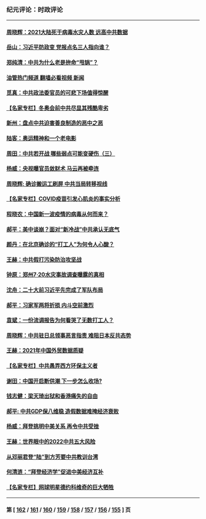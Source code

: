 ### 纪元评论：时政评论
---
#### [周晓辉：2021大陆死于病毒水灾人数 远高中共数据](../../pages/nsc1025/n13526714.md?01250330) 
#### [岳山：习近平防政变 党报点名三人指向谁？](../../pages/nsc1025/n13526464.md?01250330) 
#### [郑纯清：中共为什么老是拚命“甩锅”？](../../pages/nsc1025/n13525872.md?01250330) 
#### [油管热门频道 翻墙必看视频 新闻](ok?01250330)
#### [觅真：中共政法委官员的可悲下场值得惊醒](../../pages/nsc1025/n13525634.md?01250330) 
#### [【名家专栏】冬奥会前中共尽显其残酷卑劣](../../pages/nsc1025/n13524318.md?01250330) 
#### [新州：盘点中共迫害善良制造的恶中之恶](../../pages/nsc1025/n13523764.md?01250330) 
#### [陆客：奥运精神和一个老电影](../../pages/nsc1025/n13523697.md?01250330) 
#### [周田：中共若开战 哪些弱点可能变硬伤（三）](../../pages/nsc1025/n13522967.md?01250330) 
#### [杨威：央视曝官员敛财术 马云再被牵连](../../pages/nsc1025/n13523140.md?01250330) 
#### [周晓辉: 确诊搬运工刷屏 中共当局转移视线](../../pages/nsc1025/n13523084.md?01250330) 
#### [【名家专栏】COVID疫苗引发心肌炎的事实分析](../../pages/nsc1025/n13522726.md?01250330) 
#### [程晓农：中国新一波疫情的病毒从何而来？](../../pages/nsc1025/n13522970.md?01250330) 
#### [郝平：美中谈崩？面对“新冷战”中共承认无底气](../../pages/nsc1025/n13523008.md?01250330) 
#### [颜丹：在北京确诊的“打工人”为何令人心酸？](../../pages/nsc1025/n13522997.md?01250330) 
#### [王赫：中共假打污染防治攻坚战](../../pages/nsc1025/n13522272.md?01250330) 
#### [钟原：郑州7·20水灾事故调查曝露的真相](../../pages/nsc1025/n13521987.md?01250330) 
#### [沈舟：二十大前习近平先完成了军队布局](../../pages/nsc1025/n13521282.md?01250330) 
#### [郝平：习家军两将折损 内斗空前激烈](../../pages/nsc1025/n13521197.md?01250330) 
#### [袁斌：一份流调报告为何看哭了无数打工人？](../../pages/nsc1025/n13520362.md?01250330) 
#### [周晓辉：中共驻日总领事恶言指责 难阻日本反共态势](../../pages/nsc1025/n13518294.md?01250330) 
#### [王赫：2021年中国外贸数据质疑](../../pages/nsc1025/n13519297.md?01250330) 
#### [【名家专栏】中共愚弄西方环保主义者](../../pages/nsc1025/n13518225.md?01250330) 
#### [谢田：中国开启断供潮 下一步怎么收场?](../../pages/nsc1025/n13518660.md?01250330) 
#### [钱志健：梁天琦出狱和香港痛失的自由](../../pages/nsc1025/n13518548.md?01250330) 
#### [郝平: 中共GDP保八维稳 造假数据难掩经济衰败](../../pages/nsc1025/n13516248.md?01250330) 
#### [杨威：拜登挑明中美关系 再令中共受挫](../../pages/nsc1025/n13517055.md?01250330) 
#### [王赫：世界眼中的2022中共五大风险](../../pages/nsc1025/n13516882.md?01250330) 
#### [从邓丽君登“陆”到方芳要中共教训台湾](../../pages/nsc1025/n13517100.md?01250330) 
#### [何清涟：“拜登经济学”促进中美经济互补](../../pages/nsc1025/n13516683.md?01250330) 
#### [【名家专栏】网球明星德约科维奇的巨大牺牲](../../pages/nsc1025/n13515823.md?01250330) 

---
#### 第 [ [162](./162.md?01250330) / [161](./161.md?01250330) / [160](./160.md?01250330) / [159](./159.md?01250330) / [158](./158.md?01250330) / [157](./157.md?01250330) / [156](./156.md?01250330) / [155](./155.md?01250330) ] 页
